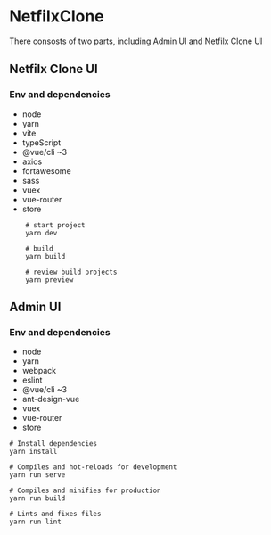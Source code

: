 # NetfilxClone

There consosts of two parts, including Admin UI and Netfilx Clone UI

## Netfilx Clone UI

### Env and dependencies

- node
- yarn
- vite
- typeScript
- @vue/cli ~3
- axios
- fortawesome
- sass
- vuex
- vue-router
- store

``` shell
    # start project
    yarn dev 

    # build
    yarn build

    # review build projects
    yarn preview 
```

## Admin UI

### Env and dependencies

- node
- yarn
- webpack
- eslint
- @vue/cli ~3
- ant-design-vue
- vuex
- vue-router
- store

``` shell
# Install dependencies
yarn install

# Compiles and hot-reloads for development
yarn run serve

# Compiles and minifies for production
yarn run build

# Lints and fixes files
yarn run lint
```
